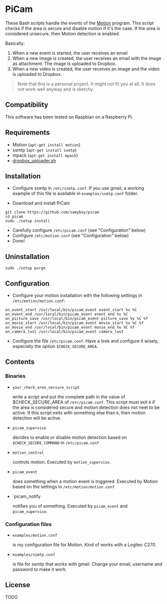 # PiCam

These Bash scripts handle the events of the [Motion](http://www.lavrsen.dk/foswiki/bin/view/Motion/WebHome) program.
This script checks if the area is secure and disable motion if it's the case.
If the area is considered unsecure, then Motion detection is enabled.

Basically:

1. When a new event is started, the user receives an email
1. When a new image is created, the user receives an email with the image as attachment. The image is uploaded to Dropbox.
1. When a new video is created, the user receives an image and the video is uploaded to Dropbox.

> Note that this is a personal project.
> It might not fit you at all.
> It does not work well anyway and is sketchy.

## Compatibility

This software has been tested on Raspbian on a Raspberry Pi.

## Requirements

- Motion (`apt-get install motion`)
- ssmtp (`apt-get install ssmtp`)
- mpack (`apt-get install mpack`)
- [dropbox_uploader.sh](https://github.com/andreafabrizi/Dropbox-Uploader)

## Installation

* Configure ssmtp in `/etc/ssmtp.conf`. If you use gmail, a working example of this file is available in `examples/ssmtp.conf` folder.

* Download and install PiCam
```
git clone https://github.com/samyboy/picam
cd picam
sudo ./setup install
```
* Carefully configure `/etc/picam.conf` (see "Configuration" below)
* Configure `/etc/motion.conf` (see "Configuration" below)
* Done!

## Uninstallation

```
sudo ./setup purge
```

## Configuration

* Configure your motion installation with the following settings in `/etc/motion/motion.conf`:

```
on_event_start /usr/local/bin/picam_event event_start %v %C
on_event_end /usr/local/bin/picam_event event_end %v %C
on_picture_save /usr/local/bin/picam_event picture_save %v %C %f
on_movie_start /usr/local/bin/picam_event movie_start %v %C %f
on_movie_end /usr/local/bin/picam_event movie_end %v %C %f
on_camera_lost /usr/local/bin/picam_event camera_lost
```

* Configure the file `/etc/picam.conf`.
Have a look and configure it wisely, especially the option `$CHECK_SECURE_AREA`.

## Contents

### Binaries

* `your_check_area_secsure_script`

    write a script and put the complete path in the value of $CHECK_SECURE_AREA of `/etc/picam.conf`.
    This script must exit `0` if the area is considered secure and motion detection does not neet to be active.
    If this script exits with something else than `0`, then motion detection will be active.

* `picam_supervise`

    decides to enable or disable motion detection based on `$CHECK_SECURE_COMMAND` in `/etc/picam.conf`

* `motion_control`

    controls motion. Executed by `motion_supervise`.

* `picam_event`

    does something when a motion event is triggered. Executed by Motion based on the settings in `/etc/motion/motion.conf`

* `picam_notify

    notifies you of something. Executed by `picam_event` and `picam_supervise`.

### Configuration files

* `examples/motion.conf`

    is my configuration file for Motion. Kind of works with a Logitec C270.

* `examples/ssmtp.conf`

    is file for ssmtp that works with gmail. Change your email, username and password to make it work.

## License

TODO

